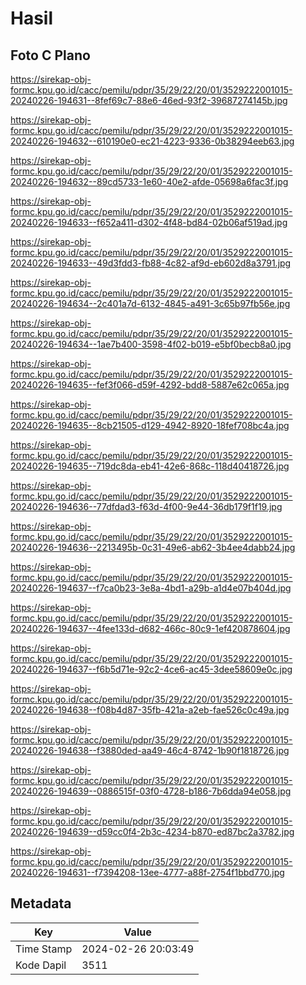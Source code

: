 # Hasil

## Foto C Plano

https://sirekap-obj-formc.kpu.go.id/cacc/pemilu/pdpr/35/29/22/20/01/3529222001015-20240226-194631--8fef69c7-88e6-46ed-93f2-39687274145b.jpg

https://sirekap-obj-formc.kpu.go.id/cacc/pemilu/pdpr/35/29/22/20/01/3529222001015-20240226-194632--610190e0-ec21-4223-9336-0b38294eeb63.jpg

https://sirekap-obj-formc.kpu.go.id/cacc/pemilu/pdpr/35/29/22/20/01/3529222001015-20240226-194632--89cd5733-1e60-40e2-afde-05698a6fac3f.jpg

https://sirekap-obj-formc.kpu.go.id/cacc/pemilu/pdpr/35/29/22/20/01/3529222001015-20240226-194633--f652a411-d302-4f48-bd84-02b06af519ad.jpg

https://sirekap-obj-formc.kpu.go.id/cacc/pemilu/pdpr/35/29/22/20/01/3529222001015-20240226-194633--49d3fdd3-fb88-4c82-af9d-eb602d8a3791.jpg

https://sirekap-obj-formc.kpu.go.id/cacc/pemilu/pdpr/35/29/22/20/01/3529222001015-20240226-194634--2c401a7d-6132-4845-a491-3c65b97fb56e.jpg

https://sirekap-obj-formc.kpu.go.id/cacc/pemilu/pdpr/35/29/22/20/01/3529222001015-20240226-194634--1ae7b400-3598-4f02-b019-e5bf0becb8a0.jpg

https://sirekap-obj-formc.kpu.go.id/cacc/pemilu/pdpr/35/29/22/20/01/3529222001015-20240226-194635--fef3f066-d59f-4292-bdd8-5887e62c065a.jpg

https://sirekap-obj-formc.kpu.go.id/cacc/pemilu/pdpr/35/29/22/20/01/3529222001015-20240226-194635--8cb21505-d129-4942-8920-18fef708bc4a.jpg

https://sirekap-obj-formc.kpu.go.id/cacc/pemilu/pdpr/35/29/22/20/01/3529222001015-20240226-194635--719dc8da-eb41-42e6-868c-118d40418726.jpg

https://sirekap-obj-formc.kpu.go.id/cacc/pemilu/pdpr/35/29/22/20/01/3529222001015-20240226-194636--77dfdad3-f63d-4f00-9e44-36db179f1f19.jpg

https://sirekap-obj-formc.kpu.go.id/cacc/pemilu/pdpr/35/29/22/20/01/3529222001015-20240226-194636--2213495b-0c31-49e6-ab62-3b4ee4dabb24.jpg

https://sirekap-obj-formc.kpu.go.id/cacc/pemilu/pdpr/35/29/22/20/01/3529222001015-20240226-194637--f7ca0b23-3e8a-4bd1-a29b-a1d4e07b404d.jpg

https://sirekap-obj-formc.kpu.go.id/cacc/pemilu/pdpr/35/29/22/20/01/3529222001015-20240226-194637--4fee133d-d682-466c-80c9-1ef420878604.jpg

https://sirekap-obj-formc.kpu.go.id/cacc/pemilu/pdpr/35/29/22/20/01/3529222001015-20240226-194637--f6b5d71e-92c2-4ce6-ac45-3dee58609e0c.jpg

https://sirekap-obj-formc.kpu.go.id/cacc/pemilu/pdpr/35/29/22/20/01/3529222001015-20240226-194638--f08b4d87-35fb-421a-a2eb-fae526c0c49a.jpg

https://sirekap-obj-formc.kpu.go.id/cacc/pemilu/pdpr/35/29/22/20/01/3529222001015-20240226-194638--f3880ded-aa49-46c4-8742-1b90f1818726.jpg

https://sirekap-obj-formc.kpu.go.id/cacc/pemilu/pdpr/35/29/22/20/01/3529222001015-20240226-194639--0886515f-03f0-4728-b186-7b6dda94e058.jpg

https://sirekap-obj-formc.kpu.go.id/cacc/pemilu/pdpr/35/29/22/20/01/3529222001015-20240226-194639--d59cc0f4-2b3c-4234-b870-ed87bc2a3782.jpg

https://sirekap-obj-formc.kpu.go.id/cacc/pemilu/pdpr/35/29/22/20/01/3529222001015-20240226-194631--f7394208-13ee-4777-a88f-2754f1bbd770.jpg


## Metadata

| Key        | Value               |
| ---------- | ------------------- |
| Time Stamp | 2024-02-26 20:03:49 |
| Kode Dapil | 3511                |



